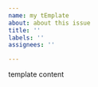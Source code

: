 ```yaml
---
name: my tEmplate
about: about this issue
title: ''
labels: ''
assignees: ''

---
```


template content
